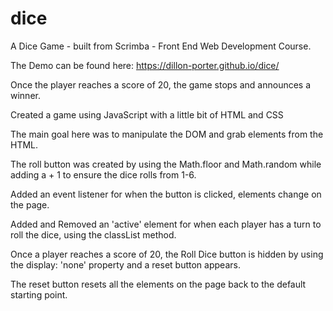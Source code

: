 # dice
A Dice Game - built from Scrimba - Front End Web Development Course.

The Demo can be found here: https://dillon-porter.github.io/dice/

Once the player reaches a score of 20, the game stops and announces a winner.

Created a game using JavaScript with a little bit of HTML and CSS

The main goal here was to manipulate the DOM and grab elements from the HTML.

The roll button was created by using the Math.floor and Math.random while adding a + 1 to ensure the dice rolls from 1-6. 

Added an event listener for when the button is clicked, elements change on the page.

Added and Removed an 'active' element for when each player has a turn to roll the dice, using the classList method. 

Once a player reaches a score of 20, the Roll Dice button is hidden by using the display: 'none' property and a reset button appears.

The reset button resets all the elements on the page back to the default starting point.
